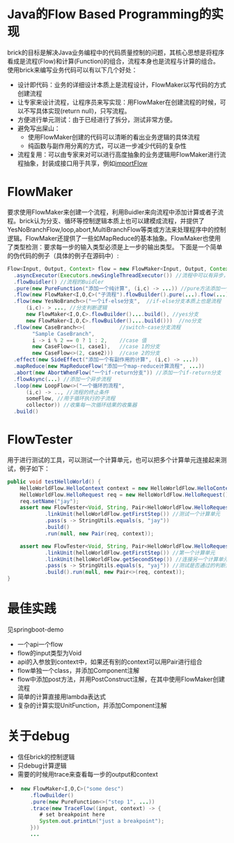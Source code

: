 # Java的Flow Based Programming的实现
brick的目标是解决Java业务编程中的代码质量控制的问题，其核心思想是将程序看成是流程(Flow)和计算(Function)的组合，流程本身也是流程与计算的组合。 使用brick来编写业务代码可以有以下几个好处：
* 设计即代码：业务的详细设计本质上是流程设计，FlowMaker以写代码的方式创建流程
* 让专家来设计流程，让程序员来写实现：用FlowMaker在创建流程的时候，可以不写具体实现(return null)，只写流程。
* 方便进行单元测试：由于已经进行了拆分，测试非常方便。
* 避免写出屎山：
    * 使用FlowMaker创建的代码可以清晰的看出业务逻辑的具体流程
    * 纯函数与副作用分离的方式，可以进一步减少代码的复杂性
* 流程复用：可以由专家来对可以进行高度抽象的业务逻辑用FlowMaker进行流程抽象，封装成接口用于共享，例如[importFlow](https://github.com/janlely/brick/blob/main/brick-lib/src/main/java/org/brick/lib/importflow/IImportFlow.java)

# FlowMaker
要求使用FlowMaker来创建一个流程，利用Buidler来向流程中添加计算或者子流程。brick认为分支、循环等控制逻辑本质上也可以建模成流程，并提供了YesNoBranchFlow,loop,abort,MultiBranchFlow等类或方法来处理程序中的控制逻辑。FlowMaker还提供了一些如MapReduce的基本抽象。FlowMaker也使用了类型检测：要求每一步的输入类型必须是上一步的输出类型。 下面是一个简单的伪代码的例子（具体的例子在源码中）:
```java
Flow<Input, Output, Context> flow = new FlowMaker<Input, Output, Context>("某个业务逻辑的主流程")
  .asyncExecutor(Executors.newSingleThreadExecutor()) //流程中可以有异步，需要添加异步执行器
  .flowBuidler() //流程的Buidler
  .pure(new PureFunction("添加一个纯计算", (i,c) -> ...)) //pure方法添加一个无副作用的纯计算
  .flow(new FlowMaker<I,O,C>("子流程").flowBuilder().pure(...).flow(...).build()) //flow方法用于添加一个子流程
  .flow(new YesNoBranch<>("一个if-else分支",  //if-else分支本质上也是流程
      (i,c)- > ..., //分支判断逻辑
      new FlowMaker<I,O,C>.flowBuilder()....build(), //yes分支
      new FlowMaker<I,O,C>.flowBuilder()....build()))  //no分支
  .flow(new CaseBranch<>(           //switch-case分支流程
        "Sample CaseBranch",
        i -> i % 2 == 0 ? 1 : 2,    //case 值
        new CaseFlow<>(1, case1),   //case 1的分支
        new CaseFlow<>(2, case2)))  //case 2的分支
  .effect(new SideEffect("添加一个有副作用的计算", (i,c) -> ...))
  .mapReduce(new MapReduceFlow("添加一个map-reduce计算流程", ...))
  .abort(new AbortWhenFlow("一个if-return分支")) //添加一个if-return分支
  .flowAsync(...) //添加一个异步流程
  .loop(new LoopFlow<>("一个循环的流程",
      (i,c) -> .., //流程的终止条件
      someFlow, //用于循环执行的子流程
      collector)) //收集每一次循环结果的收集器
  .build()
```


# FlowTester
用于进行测试的工具，可以测试一个计算单元，也可以把多个计算单元连接起来测试，例子如下：
```java
public void testHelloWorld() {
    HelloWorldFlow.HelloContext context = new HelloWorldFlow.HelloContext();
    HelloWorldFlow.HelloRequest req = new HelloWorldFlow.HelloRequest();
    req.setName("jay");
    assert new FlowTester<Void, String, Pair<HelloWorldFlow.HelloRequest, HelloWorldFlow.HelloContext>>()
            .linkUnit(helloWorldFlow.getFirstStep()) //测试一个计算单元
            .pass(s -> StringUtils.equals(s, "jay"))
            .build()
            .run(null, new Pair(req, context));

    assert new FlowTester<Void, String, Pair<HelloWorldFlow.HelloRequest, HelloWorldFlow.HelloContext>>()
            .linkUnit(helloWorldFlow.getFirstStep()) //第一个计算单元
            .linkUnit(helloWorldFlow.getSecondStep()) //连接另一个计算单元
            .pass(s -> StringUtils.equals(s, "yaj")) //测试是否通过的判断逻辑
            .build().run(null, new Pair<>(req, context));
}
```

# 最佳实践
见springboot-demo
* 一个api一个flow
* flow的input类型为Void
* api的入参放到context中，如果还有别的context可以用Pair进行组合
* flow单独一个class，并添加Component注解
* flow中添加post方法，并用PostConstruct注解，在其中使用FlowMaker创建流程
* 简单的计算直接用lambda表达式
* 复杂的计算实现UnitFunction，并添加Component注解

# 关于debug
* 信任brick的控制逻辑
* 只debug计算逻辑
* 需要的时候用trace来查看每一步的output和context
* ```java
   new FlowMaker<I,O,C>("some desc")
      .flowBuilder()
      .pure(new PureFunction<>("step 1", ...))
      .trace(new TraceFlow((input, context) -> {
         # set breakpoint here
         System.out.printLn("just a breakpoint");
      }))
      ...
  ```

